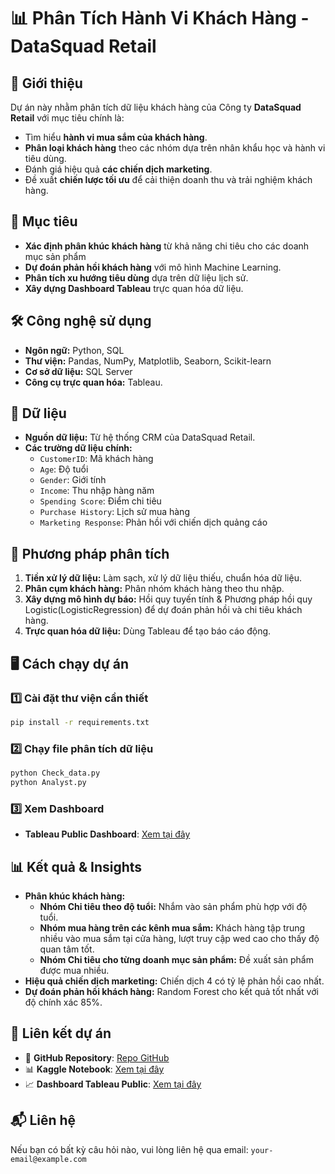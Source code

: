 # 📊 Phân Tích Hành Vi Khách Hàng - DataSquad Retail

## 📝 Giới thiệu
Dự án này nhằm phân tích dữ liệu khách hàng của Công ty **DataSquad Retail** với mục tiêu chính là:
- Tìm hiểu **hành vi mua sắm của khách hàng**.
- **Phân loại khách hàng** theo các nhóm dựa trên nhân khẩu học và hành vi tiêu dùng.
- Đánh giá hiệu quả **các chiến dịch marketing**.
- Đề xuất **chiến lược tối ưu** để cải thiện doanh thu và trải nghiệm khách hàng.

## 🚀 Mục tiêu
- **Xác định phân khúc khách hàng** từ khả năng chi tiêu cho các doanh mục sản phẩm
- **Dự đoán phản hồi khách hàng** với mô hình Machine Learning.
- **Phân tích xu hướng tiêu dùng** dựa trên dữ liệu lịch sử.
- **Xây dựng Dashboard Tableau** trực quan hóa dữ liệu.

## 🛠 Công nghệ sử dụng
- **Ngôn ngữ:** Python, SQL
- **Thư viện:** Pandas, NumPy, Matplotlib, Seaborn, Scikit-learn
- **Cơ sở dữ liệu:** SQL Server
- **Công cụ trực quan hóa:** Tableau.

## 📂 Dữ liệu
- **Nguồn dữ liệu:** Từ hệ thống CRM của DataSquad Retail.
- **Các trường dữ liệu chính:**
  - `CustomerID`: Mã khách hàng
  - `Age`: Độ tuổi
  - `Gender`: Giới tính
  - `Income`: Thu nhập hàng năm
  - `Spending Score`: Điểm chi tiêu
  - `Purchase History`: Lịch sử mua hàng
  - `Marketing Response`: Phản hồi với chiến dịch quảng cáo

## 🔎 Phương pháp phân tích
1. **Tiền xử lý dữ liệu:** Làm sạch, xử lý dữ liệu thiếu, chuẩn hóa dữ liệu.
2. **Phân cụm khách hàng:** Phân nhóm khách hàng theo thu nhập.
3. **Xây dựng mô hình dự báo:** Hồi quy tuyến tính & Phương pháp hồi quy Logistic(LogisticRegression) để dự đoán phản hồi và chi tiêu khách hàng.
4. **Trực quan hóa dữ liệu:** Dùng Tableau để tạo báo cáo động.

## 🖥️ Cách chạy dự án
### 1️⃣ Cài đặt thư viện cần thiết
```bash
pip install -r requirements.txt
```

### 2️⃣ Chạy file phân tích dữ liệu
```bash
python Check_data.py
python Analyst.py
```

### 3️⃣ Xem Dashboard
- **Tableau Public Dashboard**: [Xem tại đây](https://public.tableau.com/)

## 📊 Kết quả & Insights
- **Phân khúc khách hàng:**
  - **Nhóm Chi tiêu theo độ tuổi:** Nhắm vào sản phẩm phù hợp với độ tuổi.
  - **Nhóm mua hàng trên các kênh mua sắm:** Khách hàng tập trung nhiều vào mua sắm tại cửa hàng, lượt truy cập wed cao cho thấy độ quan tâm tốt.
  - **Nhóm Chi tiêu cho từng doanh mục sản phẩm:** Đề xuất sản phẩm được mua nhiều.
- **Hiệu quả chiến dịch marketing:** Chiến dịch 4 có tỷ lệ phản hồi cao nhất.
- **Dự đoán phản hồi khách hàng:** Random Forest cho kết quả tốt nhất với độ chính xác 85%.

## 🔗 Liên kết dự án
- 📂 **GitHub Repository**: [Repo GitHub](https://github.com/your-username/your-repo)
- 📊 **Kaggle Notebook**: [Xem tại đây](https://www.kaggle.com/your-kaggle)
- 📈 **Dashboard Tableau Public**: [Xem tại đây](https://public.tableau.com/your-dashboard)

## 📬 Liên hệ
Nếu bạn có bất kỳ câu hỏi nào, vui lòng liên hệ qua email: `your-email@example.com`
 